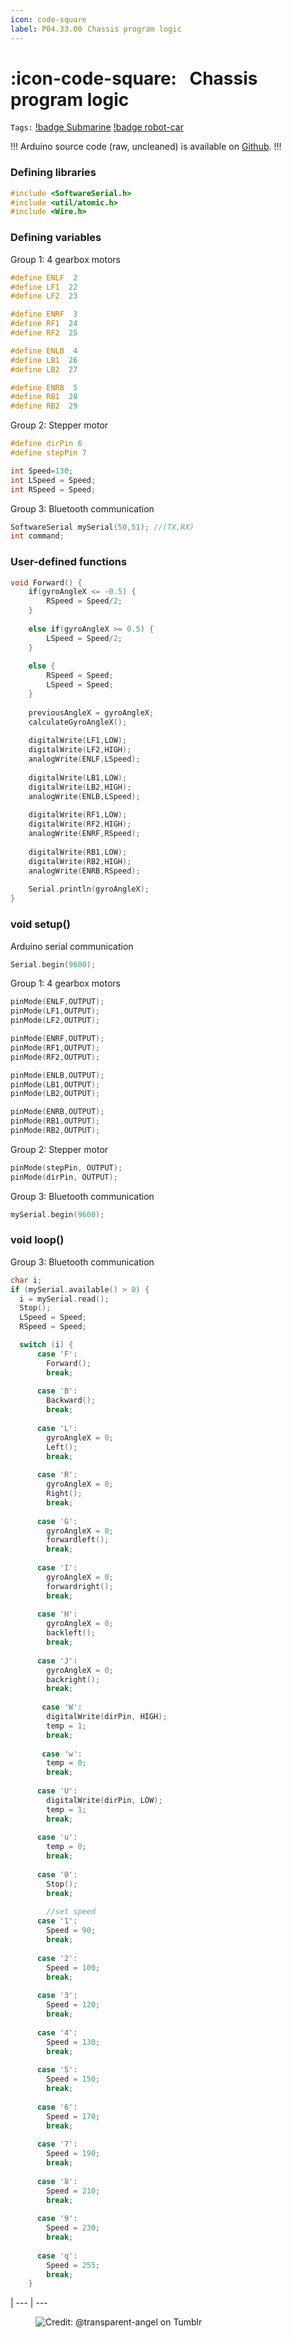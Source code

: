 ```yaml
---
icon: code-square
label: P04.33.00⠀Chassis program logic
---
```

# :icon-code-square:⠀Chassis program logic
`Tags:` [!badge Submarine](/projects/P04-submarine.md) [!badge robot-car]()

!!!
Arduino source code (raw, uncleaned) is available on [Github](https://github.com/oddeyemotion/submarine/blob/main/Software/chassis-mounted/chassis-mounted.ino).
!!!

### Defining libraries

```c++
#include <SoftwareSerial.h>
#include <util/atomic.h>
#include <Wire.h>
```
### Defining variables
Group 1: 4 gearbox motors
```c++
#define ENLF  2
#define LF1  22 
#define LF2  23

#define ENRF  3
#define RF1  24
#define RF2  25

#define ENLB  4
#define LB1  26
#define LB2  27

#define ENRB  5
#define RB1  28
#define RB2  29
```
Group 2: Stepper motor
```c++
#define dirPin 6
#define stepPin 7

int Speed=130;
int LSpeed = Speed;
int RSpeed = Speed;
```
Group 3: Bluetooth communication
```c++
SoftwareSerial mySerial(50,51); //(TX,RX)
int command;
```

### User-defined functions
```c++
void Forward() {
	if(gyroAngleX <= -0.5) {
		RSpeed = Speed/2;
	}
	
	else if(gyroAngleX >= 0.5) {
		LSpeed = Speed/2;
	}
	
	else {
		RSpeed = Speed;
		LSpeed = Speed;
	}
	
	previousAngleX = gyroAngleX;
	calculateGyroAngleX(); 
	
	digitalWrite(LF1,LOW);
	digitalWrite(LF2,HIGH);
	analogWrite(ENLF,LSpeed);
	
	digitalWrite(LB1,LOW);
	digitalWrite(LB2,HIGH);
	analogWrite(ENLB,LSpeed);
	
	digitalWrite(RF1,LOW);
	digitalWrite(RF2,HIGH);
	analogWrite(ENRF,RSpeed);
	
	digitalWrite(RB1,LOW);
	digitalWrite(RB2,HIGH);
	analogWrite(ENRB,RSpeed);
	
	Serial.println(gyroAngleX);
}

```

### void setup()
Arduino serial communication
```c++
Serial.begin(9600);
```

Group 1: 4 gearbox motors
```c++
pinMode(ENLF,OUTPUT);
pinMode(LF1,OUTPUT);
pinMode(LF2,OUTPUT);

pinMode(ENRF,OUTPUT);
pinMode(RF1,OUTPUT);
pinMode(RF2,OUTPUT);

pinMode(ENLB,OUTPUT);
pinMode(LB1,OUTPUT);
pinMode(LB2,OUTPUT);

pinMode(ENRB,OUTPUT);
pinMode(RB1,OUTPUT);
pinMode(RB2,OUTPUT);
```

Group 2: Stepper motor
```c++
pinMode(stepPin, OUTPUT);
pinMode(dirPin, OUTPUT);
```

Group 3: Bluetooth communication
```c++
mySerial.begin(9600);
```
### void loop()
Group 3: Bluetooth communication
```c++
char i;
if (mySerial.available() > 0) {
  i = mySerial.read();
  Stop();
  LSpeed = Speed;
  RSpeed = Speed;

  switch (i) {
      case 'F':
        Forward();
        break;
		
      case 'B':
        Backward();
        break;
		
      case 'L':
        gyroAngleX = 0;
        Left();
        break;
		
      case 'R':
        gyroAngleX = 0;
        Right();
        break;
		
      case 'G':
        gyroAngleX = 0;
        forwardleft();
        break;
		
      case 'I':
        gyroAngleX = 0;
        forwardright();
        break;
		
      case 'H':
        gyroAngleX = 0;
        backleft();
        break;
		
      case 'J':
        gyroAngleX = 0;
        backright();
        break;
		
       case 'W':
        digitalWrite(dirPin, HIGH);
        temp = 1;
        break;  
		
       case 'w':
        temp = 0;
        break;   
		
      case 'U':
        digitalWrite(dirPin, LOW);
        temp = 1;
        break;
		
      case 'u':
        temp = 0;
        break; 
		
      case '0':
        Stop();
        break;
		
        //set speed
      case '1':
        Speed = 90;
        break;
		
      case '2':
        Speed = 100;
        break;
		
      case '3':
        Speed = 120;
        break;
		
      case '4':
        Speed = 130;
        break;
		
      case '5':
        Speed = 150;
        break;
		
      case '6':
        Speed = 170;
        break;
		
      case '7':
        Speed = 190;
        break;
		
      case '8':
        Speed = 210;
        break;
		
      case '9':
        Speed = 230;
        break;
		
      case 'q':
        Speed = 255;
        break;
    }      
```

|
--- | ---

<figure>
    <img src="https://64.media.tumblr.com/d103eb823dce2842c673f409f036857b/tumblr_mzx9wrdwFa1snc5kxo1_1280.gifv" alt="Credit: @transparent-angel on Tumblr">
</figure>
